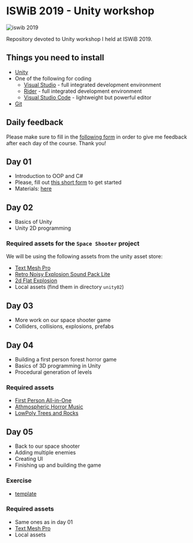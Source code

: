 # ISWiB 2019 - Unity workshop

<img alt="iswib 2019" src="https://i2.wp.com/www.pokazivac.com/wp-content/uploads/2019/01/51142141_10156742596086023_759485487927787520_n.jpg">

Repository devoted to Unity workshop I held at ISWiB 2019.

## Things you need to install
- [Unity](https://unity.com/)
- One of the following for coding
    - [Visual Studio](https://visualstudio.microsoft.com/) - full integrated development environment
    - [Rider](https://www.jetbrains.com/rider/) - full integrated development environment
    - [Visual Studio Code](https://code.visualstudio.com/) - lightweight but powerful editor
- [Git](https://git-scm.com/)

## Daily feedback
Please make sure to fill in the [following form](https://docs.google.com/forms/d/e/1FAIpQLScw7CB7orpa9Q0xX1btL9NHwNV-cTfXEf-HYFUfKlGOUnMgig/viewform?usp=sf_link) in order
to give me feedback after each day of the course. Thank you!

## Day 01
- Introduction to OOP and C#
- Please, fill out [this short form](https://docs.google.com/forms/d/e/1FAIpQLSdsI1G_KYshSMrAMRWQcgEJKF1kTY9BvlJhV7aT5QqgFuGJmg/viewform?usp=sf_link) to get started
- Materials: [here](https://github.com/termNinja/ISWiB2019-unity/tree/master/unity_01)

## Day 02
- Basics of Unity
- Unity 2D programming

### Required assets for the `Space Shooter` project
We will be using the following assets from the unity asset store:
- [Text Mesh Pro](https://assetstore.unity.com/packages/essentials/beta-projects/textmesh-pro-84126)
- [Retro Noisy Explosion Sound Pack Lite](https://assetstore.unity.com/packages/audio/sound-fx/retro-noisy-explosion-sound-pack-lite-69305)
- [2d Flat Explosion](https://assetstore.unity.com/packages/2d/textures-materials/2d-flat-explosion-66932)
- Local assets (find them in directory `unity02`)

## Day 03
- More work on our space shooter game
- Colliders, collisions, explosions, prefabs

## Day 04
- Building a first person forest horror game
- Basics of 3D programming in Unity
- Procedural generation of levels

### Required assets
- [First Person All-in-One](https://assetstore.unity.com/packages/tools/input-management/first-person-all-in-one-135316)
- [Athmospheric Horror Music](https://assetstore.unity.com/packages/audio/music/atmospheric-horror-music-121337)
- [LowPoly Trees and Rocks](https://assetstore.unity.com/packages/3d/vegetation/lowpoly-trees-and-rocks-88376)

## Day 05
- Back to our space shooter
- Adding multiple enemies
- Creating UI
- Finishing up and building the game

### Exercise
- [template](https://drive.google.com/file/d/1HPLkWqSIXWJYf3hdU0Mr_pbUsUOi7z5d/view?usp=sharing)

### Required assets
- Same ones as in day 01
- [Text Mesh Pro](https://assetstore.unity.com/packages/essentials/beta-projects/textmesh-pro-84126)
- Local assets
